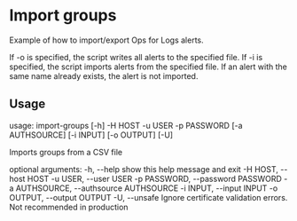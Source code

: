 # Import groups

Example of how to import/export Ops for Logs alerts.

If -o is specified, the script writes all alerts to the specified file. If -i is specified, the script
imports alerts from the specified file. If an alert with the same name already exists, the alert is not imported.

## Usage

usage: import-groups [-h] -H HOST -u USER -p PASSWORD [-a AUTHSOURCE]
                     [-i INPUT] [-o OUTPUT] [-U]

Imports groups from a CSV file

optional arguments:
  -h, --help            show this help message and exit
  -H HOST, --host HOST
  -u USER, --user USER
  -p PASSWORD, --password PASSWORD
  -a AUTHSOURCE, --authsource AUTHSOURCE
  -i INPUT, --input INPUT
  -o OUTPUT, --output OUTPUT
  -U, --unsafe          Ignore certificate validation errors. Not recommended
                        in production